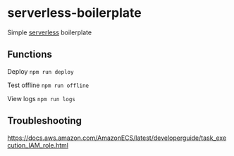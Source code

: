 # serverless-boilerplate

Simple [serverless](https://serverless.com/) boilerplate

## Functions

Deploy
`npm run deploy`

Test offline
`npm run offline`

View logs
`npm run logs`

## Troubleshooting

https://docs.aws.amazon.com/AmazonECS/latest/developerguide/task_execution_IAM_role.html
